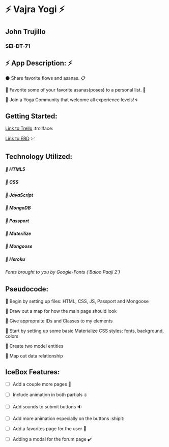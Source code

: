 # :zap: Vajra Yogi :zap:

## John Trujillo
### SEI-DT-71


## :zap: App Description: :zap:

:black_circle: Share favorite flows and asanas. :clipboard:

:red_circle: Favorite some of your favorite asanas(poses) to a personal list. :pushpin:

:large_blue_circle: Join a Yoga Community that welcome all experience levels! :cyclone:


## Getting Started:

[Link to Trello](https://trello.com/b/LvJlwRSP/sei-project-2 "Vajra Yoga Trello") :trollface:

[Link to ERD](https://trello.com/b/LvJlwRSP/sei-project-2 "ERD") :chart:


## Technology Utilized: 

##### :small_blue_diamond: HTML5

##### :small_blue_diamond: CSS

##### :small_blue_diamond: JavaScript

##### :small_blue_diamond: MongoDB

##### :small_blue_diamond: Passport

##### :small_blue_diamond: Materilize

##### :small_blue_diamond: Mongoose

##### :small_blue_diamond: Heroku

###### *Fonts brought to you by Google-Fonts ('Baloo Paaji 2')*


## Pseudocode:

:thought_balloon: Begin by setting up files: HTML, CSS, JS, Passport and Mongoose

:thought_balloon: Draw out a map for how the main page should look

:thought_balloon: Give appropraite IDs and Classes to my elements

:thought_balloon: Start by setting up some basic Materialize CSS styles; fonts, background, colors

:thought_balloon: Create two model entities

:thought_balloon: Map out data relationship

## IceBox Features:

- [ ] Add a couple more pages :bookmark_tabs:

- [ ] Include animation in both partials :sparkle:

- [ ] Add sounds to submit buttons :sound:

- [ ] Add more animation especially on the buttons :shipit:

- [ ] Add a favorites page for the user :white_square_button:

- [ ] Adding a modal for the forum page :heavy_check_mark:

